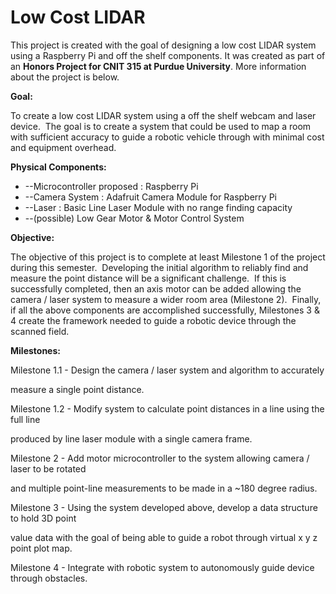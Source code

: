 # Low Cost LIDAR

This project is created with the goal of designing a low cost LIDAR system using a Raspberry Pi and off the shelf components.  It was created as part of an **Honors Project for CNIT 315 at Purdue University**.  More information about the project is below.


**Goal:**

To create a low cost LIDAR system using a off the shelf webcam and laser device. &nbsp;The goal is to create a system that could be used to map a room with sufficient accuracy to guide a robotic vehicle through with minimal cost and equipment overhead.


**Physical Components:**

- --Microcontroller proposed : Raspberry Pi&nbsp;
- --Camera System : Adafruit Camera Module for Raspberry Pi&nbsp;
- --Laser : Basic Line Laser Module with no range finding capacity&nbsp;
- --(possible) Low Gear Motor & Motor Control System&nbsp;


**Objective:**

The objective of this project is to complete at least Milestone 1 of the project during this semester. &nbsp;Developing the initial algorithm to reliably find and measure the point distance will be a significant challenge. &nbsp;If this is successfully completed, then an axis motor can be added allowing the camera / laser system to measure a wider room area (Milestone 2). &nbsp;Finally, if all the above components are accomplished successfully, Milestones 3 & 4 create the framework needed to guide a robotic device through the scanned field.


**Milestones:**

Milestone 1.1 - Design the camera / laser system and algorithm to accurately

measure a single point distance.


Milestone 1.2 - Modify system to calculate point distances in a line using the full line

produced by line laser module with a single camera frame.


Milestone 2 - Add motor microcontroller to the system allowing camera / laser to be rotated

and multiple point-line measurements to be made in a ~180 degree radius.


Milestone 3 - Using the system developed above, develop a data structure to hold 3D point

value data with the goal of being able to guide a robot through virtual x y z point plot map.


Milestone 4 - Integrate with robotic system to autonomously guide device through obstacles.
